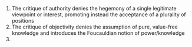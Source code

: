 1. The critique of authority denies the hegemony of a single legitimate viewpoint or interest, promoting instead the acceptance of a plurality of positions
2. The critique of objectivity denies the assumption of pure, value-free knowledge and introduces the Foucauldian notion of power/knowledge
3. 

